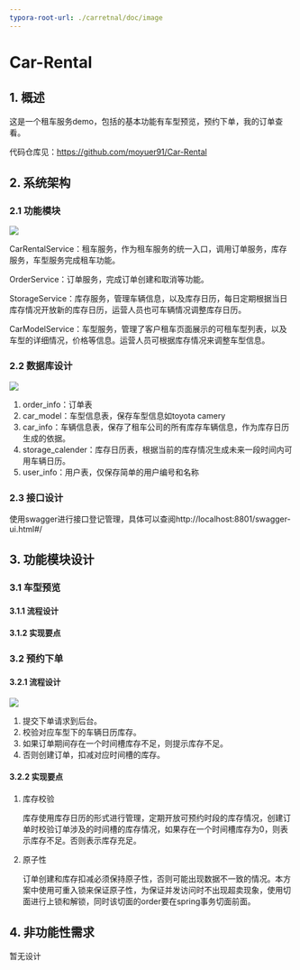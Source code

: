 ```yaml
---
typora-root-url: ./carretnal/doc/image
---
```


# Car-Rental
## 1. 概述

这是一个租车服务demo，包括的基本功能有车型预览，预约下单，我的订单查看。

代码仓库见：https://github.com/moyuer91/Car-Rental

## 2. 系统架构

### 2.1 功能模块

![](/Snipaste_2021-05-03_23-23-46.png)

CarRentalService：租车服务，作为租车服务的统一入口，调用订单服务，库存服务，车型服务完成租车功能。

OrderService：订单服务，完成订单创建和取消等功能。

StorageService：库存服务，管理车辆信息，以及库存日历，每日定期根据当日库存情况开放新的库存日历，运营人员也可车辆情况调整库存日历。

CarModelService：车型服务，管理了客户租车页面展示的可租车型列表，以及车型的详细情况，价格等信息。运营人员可根据库存情况来调整车型信息。

### 2.2 数据库设计

![](/Snipaste_2021-05-03_20-51-10.png)

1. order_info：订单表
2. car_model：车型信息表，保存车型信息如toyota camery
3. car_info：车辆信息表，保存了租车公司的所有库存车辆信息，作为库存日历生成的依据。
4. storage_calender：库存日历表，根据当前的库存情况生成未来一段时间内可用车辆日历。
5. user_info：用户表，仅保存简单的用户编号和名称

### 2.3 接口设计

使用swagger进行接口登记管理，具体可以查阅http://localhost:8801/swagger-ui.html#/

## 3. 功能模块设计

### 3.1 车型预览

#### 	3.1.1 流程设计

#### 	3.1.2 实现要点

### 3.2 预约下单

#### 	3.2.1 流程设计

![](/create-order-sequence.png)

1. 提交下单请求到后台。
2. 校验对应车型下的车辆日历库存。
3. 如果订单期间存在一个时间槽库存不足，则提示库存不足。
4. 否则创建订单，扣减对应时间槽的库存。

#### 	3.2.2 实现要点

1. 库存校验

   库存使用库存日历的形式进行管理，定期开放可预约时段的库存情况，创建订单时校验订单涉及的时间槽的库存情况，如果存在一个时间槽库存为0，则表示库存不足。否则表示库存充足。

2. 原子性

   订单创建和库存扣减必须保持原子性，否则可能出现数据不一致的情况。本方案中使用可重入锁来保证原子性，为保证并发访问时不出现超卖现象，使用切面进行上锁和解锁，同时该切面的order要在spring事务切面前面。

   

## 4. 非功能性需求

暂无设计